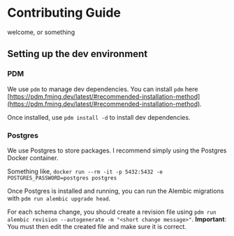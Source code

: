# Contributing Guide

welcome, or something

## Setting up the dev environment
### PDM
We use `pdm` to manage dev dependencies. You can install `pdm` here [https://pdm.fming.dev/latest/#recommended-installation-method](https://pdm.fming.dev/latest/#recommended-installation-method).

Once installed, use `pdm install -d` to install dev dependencies.

### Postgres
We use Postgres to store packages. I recommend simply using the Postgres Docker container.

Something like, `docker run --rm -it -p 5432:5432 -e POSTGRES_PASSWORD=postgres postgres`

Once Postgres is installed and running, you can run the Alembic migrations with `pdm run alembic upgrade head`.

For each schema change, you should create a revision file using `pdm run alembic revision --autogenerate -m "<short change message>"`.
**Important**: You must then edit the created file and make sure it is correct.
